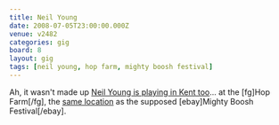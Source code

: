 ```yaml
---
title: Neil Young
date: 2008-07-05T23:00:00.000Z
venue: v2482
categories: gig
board: 8
layout: gig
tags: [neil young, hop farm, mighty boosh festival]
---
```

Ah, it wasn't made up <a href="http://www.ticketmaster.co.uk/artist/963952">Neil Young is playing in Kent too</a>... at the [fg]Hop Farm[/fg], the <a href="http://www.ticketmaster.co.uk/venue/254784">same location</a> as the supposed [ebay]Mighty Boosh Festival[/ebay].